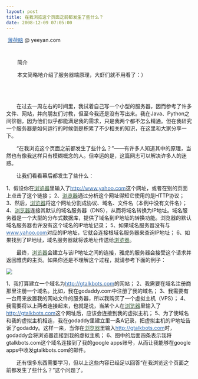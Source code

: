 ```yaml
---
layout: post
title: 在我浏览这个页面之前都发生了些什么？
date: 2008-12-09 07:05:00
---
```

&nbsp;[<span style="color: #2e6ab1;">薄荷脑</span>](http://www.cnblogs.com/space/show/38585) @ yeeyan.com 

<div style="padding-right: 15px; padding-left: 15px; padding-bottom: 5px; margin: 8px 15px 15px; padding-top: 12px;" class="bgllb
dborder">

简介

本文简略地介绍了服务器端原理，大虾们就不用看了：）

&nbsp;

</div>
<div style="position: static; height: 100%; padding: 0px;" id="articlebody" class="itembody">
<div style="height: 100%;" id="article_body">

　　在过去一周左右的时间里，我试着自己写一个小型的服务器，因而参考了许多文件、网站，并向朋友们讨教，但至今我还是没有写出来。我在Java、Python之间徘徊，因为他们似乎都能满足我的需求，只是我两个都不怎么精通。但在我研究一个服务器是如何运行的时候倒是积累了不少相关的知识，在这里和大家分享一下。

　　“在我浏览这个页面之前都发生了些什么？”——有许多人知道其中的原理，当然也有像我这样只有模糊概念的人。但幸运的是，这篇网志可以解决许多人的迷惑。

　　让我们看看幕后都发生了些什么：

1、假设你在[<span style="color: #335533;">浏览器</span>](http://www.cnblogs.com/articles/tag/浏览器)里输入了[<span style="color: #2e6ab1;">http://www.yahoo.com</span>](http://www.yahoo.com/)这个网址，或者在别的页面上点击了这个链接；
2、[<span style="color: #335533;">浏览器</span>](http://www.cnblogs.com/articles/tag/浏览器)通过分析这个网址得知它使用的是HTTP协议；
3、然后，[<span style="color: #335533;">浏览器</span>](http://www.cnblogs.com/articles/tag/浏览器)将这个网址分割成协议、域名、文件名（本例中没有文件名）；
4、[<span style="color: #335533;">浏览器</span>](http://www.cnblogs.com/articles/tag/浏览器)连接其默认的域名服务器（DNS），从而将域名转换为IP地址。域名服务器是一个大型的分布式数据库，提供了域名到IP地址的转换功能。浏览器的默认域名服务器也许没有这个域名的IP地址记录；
5、如果域名服务器没有与[<span style="color: #2e6ab1;">www.yahoo.com</span>](http://www.yahoo.com/)对应的IP地址，它就会连接根域名服务器来查询IP地址；
6、如果找到了IP地址，域名服务器就将该地址传送给[<span style="color: #335533;">浏览器</span>](http://www.cnblogs.com/articles/tag/浏览器)。

　　最终，[<span style="color: #335533;">浏览器</span>](http://www.cnblogs.com/articles/tag/浏览器)会建立与该IP地址之间的连接，雅虎的服务器会接受这个请求并返回雅虎的主页。如果你还是不理解这个过程，就请参考下面的例子：

![](http://abhinavsingh.com/library/images/DNS.gif)

1、我打算建立一个域名为[<span style="color: #2e6ab1;">http://gtalkbots.com</span>](http://gtalkbots.com/)的网站；
2、我需要在域名注册商那里注册一个域名。比如，我在godaddy.com中注册了我的域名；
3、我需要有一台用来放置我的网站文件的服务器，所以我购买了一个虚拟主机（VPS）；
4、我需要将以上两者连接起来，也就是说，当某个人在[<span style="color: #335533;">浏览器</span>](http://www.cnblogs.com/articles/tag/浏览器)里输入了[<span style="color: #2e6ab1;">http://gtalkbots.com</span>](http://gtalkbots.com/)这个网址后，应该会连接到我的虚拟主机；
5、为了使域名和我的虚拟主机相连，我在godaddy里建立里一条A记录，把虚拟主机的IP地址告诉了godaddy。这样一来，当你在[<span style="color: #335533;">浏览器</span>](http://www.cnblogs.com/articles/tag/浏览器)里输入[<span style="color: #2e6ab1;">http://gtalkbots.com</span>](http://gtalkbots.com/)时，godaddy会将浏览器连接到我的虚拟主机；
6、图中的后面四条表示我将gtalkbots.com这个域名连接到了我的google apps账号，从而让我能够在google apps中收发gtalkbots.com的邮件。

　　还有很多东西需要学习，但以上这些内容已经足以回答“在我浏览这个页面之前都发生了些什么？”这个问题了。

</div>
</div>